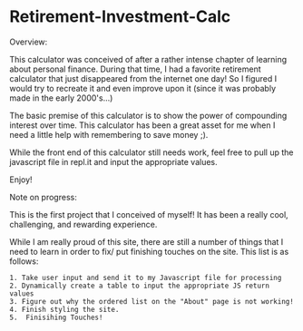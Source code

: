 # Retirement-Investment-Calc

Overview:
  
  This calculator was conceived of after a rather intense chapter of learning about personal finance. During that time, I had a favorite retirement calculator that just disappeared from the internet one day! So I figured I would try to recreate it and even improve upon it (since it was probably made in the early 2000's...)
  
  The basic premise of this calculator is to show the power of compounding interest over time. This calculator has been a great asset for me when I need a little help with remembering to save money ;).
  
  While the front end of this calculator still needs work, feel free to pull up the javascript file in repl.it and input the appropriate values.
  
  Enjoy!
  
Note on progress:

  This is the first project that I conceived of myself! It has been a really cool, challenging, and rewarding experience.
  
  While I am really proud of this site, there are still a number of things that I need to learn in order to fix/ put finishing touches on the site. This list is as follows:
  
    1. Take user input and send it to my Javascript file for processing
    2. Dynamically create a table to input the appropriate JS return values
    3. Figure out why the ordered list on the "About" page is not working!
    4. Finish styling the site.
    5.  Finisihing Touches!
